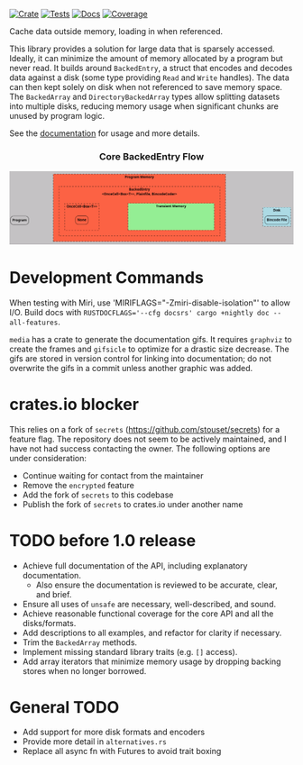 [![Crate][CrateStatus]][Crate]
[![Tests][TestsStatus]][Tests]
[![Docs][PagesStatus]][Docs]
[![Coverage][Coverage]][CoveragePages]

Cache data outside memory, loading in when referenced.

This library provides a solution for large data that is sparsely accessed.
Ideally, it can minimize the amount of memory allocated by a program but never read.
It builds around `BackedEntry`, a struct that encodes and decodes data against a disk
(some type providing `Read` and `Write` handles). The data can then kept solely on disk when
not referenced to save memory space. The `BackedArray` and `DirectoryBackedArray` types
allow splitting datasets into multiple disks, reducing memory usage when significant
chunks are unused by program logic.

See the [documentation][Docs] for usage and more details.

<h3 align = "center"> Core BackedEntry Flow </h3>

![Backed Load Graphic][BackedLoad]

# Development Commands

When testing with Miri, use 'MIRIFLAGS="-Zmiri-disable-isolation"' to allow I/O.
Build docs with `RUSTDOCFLAGS='--cfg docsrs' cargo +nightly doc --all-features`.

`media` has a crate to generate the documentation gifs. It requires `graphviz`
to create the frames and `gifsicle` to optimize for a drastic size decrease.
The gifs are stored in version control for linking into documentation; do not
overwrite the gifs in a commit unless another graphic was added.

# crates.io blocker
This relies on a fork of `secrets` (<https://github.com/stouset/secrets>) for a feature flag.
The repository does not seem to be actively maintained, and I have not had
success contacting the owner. The following options are under consideration:
* Continue waiting for contact from the maintainer
* Remove the `encrypted` feature
* Add the fork of `secrets` to this codebase
* Publish the fork of `secrets` to crates.io under another name

# TODO before 1.0 release
* Achieve full documentation of the API, including explanatory documentation.
    * Also ensure the documentation is reviewed to be accurate, clear, and brief.
* Ensure all uses of `unsafe` are necessary, well-described, and sound.
* Achieve reasonable functional coverage for the core API and all the disks/formats.
* Add descriptions to all examples, and refactor for clarity if necessary.
* Trim the `BackedArray` methods. 
* Implement missing standard library traits (e.g. `[]` access).
* Add array iterators that minimize memory usage by dropping backing stores when no longer borrowed.

# General TODO
* Add support for more disk formats and encoders
* Provide more detail in `alternatives.rs`
* Replace all async fn with Futures to avoid trait boxing

[CrateStatus]: https://img.shields.io/crates/v/backed_data.svg
[Crate]: https://crates.io/crates/backed_data
[TestsStatus]: https://github.com/Bennett-Petzold/backed_data/actions/workflows/all-tests.yml/badge.svg?branch=main
[Tests]: https://github.com/Bennett-Petzold/backed_data/actions/workflows/all-tests.yml
[PagesStatus]: https://github.com/Bennett-Petzold/backed_data/actions/workflows/pages.yml/badge.svg?branch=main
[Docs]: https://bennett-petzold.github.io/backed_data/docs/backed_data/
[Coverage]: https://bennett-petzold.github.io/backed_data/coverage/badge.svg
[CoveragePages]: https://bennett-petzold.github.io/backed_data/coverage/

[BackedLoad]: /media_output/backed_load.gif
